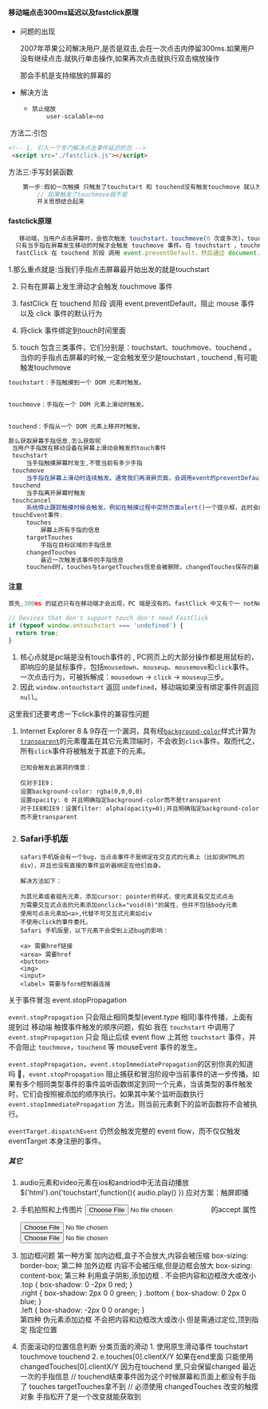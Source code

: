 #### 移动端点击300ms延迟以及fastclick原理

+ 问题的出现

  2007年苹果公司解决用户,是否是双击,会在一次点击内停留300ms.如果用户没有继续点击.就执行单击操作,如果再次点击就执行双击缩放操作

  那会手机是支持缩放的屏幕的

+ 解决方法

  + ```js
    禁止缩放
    	user-scalable=no
    ```

​	      方法二:引包

```html
<!-- 1. 引入一个专门解决点击事件延迟的包 -->
 <script src="./fastclick.js"></script>
```

方法三:手写封装函数

```js
	第一步:假如一次触摸 只触发了touchstart 和 touchend没有触发touchmove 就认为是单击操作
        // 如果触发了touchmove就不是
		开关思想结合起来
```

#### fastclick原理

```js
   移动端，当用户点击屏幕时，会依次触发 touchstart，touchmove(0 次或多次)，touchend，mousemove，mousedown，mouseup，click。 touchmove 。
  只有当手指在屏幕发生移动的时候才会触发 touchmove 事件。在 touchstart ，touchmove 或者 touchend 事件中的任意一个调用 event.preventDefault，mouse 事件 以及 click 事件将不会触发。
  fastClick 在 touchend 阶段 调用 event.preventDefault，然后通过 document.createEvent 创建一个 MouseEvents，然后 通过 event​Target​.dispatch​Event 触发对应目标元素上绑定的 click 事件。

```

   1.那么重点就是:当我们手指点击屏幕最开始出发的就是touchstart

2. 只有在屏幕上发生滑动才会触发 touchmove 事件

3.  fastClick 在 touchend 阶段 调用 event.preventDefault，阻止 mouse 事件 以及 click 事件的默认行为

4. 将click 事件绑定到touch时间里面

5.  touch 包含三类事件，它们分别是：touchstart、touchmove、touchend 。当你的手指点击屏幕的时候,一定会触发至少是touchstart , touchend ,有可能触发touchmove

   ```js
   touchstart：手指触摸到一个 DOM 元素时触发。
   
    
   touchmove：手指在一个 DOM 元素上滑动时触发。
   
    
   touchend：手指从一个 DOM 元素上移开时触发。
   
   那么获取屏幕手指信息,怎么获取呢
   	当用户手指放在移动设备在屏幕上滑动会触发的touch事件
   	touchstart
   		当手指触摸屏幕时发生,不管当前有多少手指
   	touchmove
   		当手指在屏幕上滑动时连续触发。通常我们再滑屏页面，会调用event的preventDefault()可以阻止默认情况的发生：阻止页面滚动
   	touchend
   		当手指离开屏幕时触发
   	touchcancel
   		系统停止跟踪触摸时候会触发。例如在触摸过程中突然页面alert()一个提示框，此时会触发该事件，这个事件比较少用
   	touchEvent事件:
   		touches
   			屏幕上所有手指的信息
   		targetTouches
   			手指在目标区域的手指信息
   		changedTouches
   			最近一次触发该事件的手指信息
   		touchend时，touches与targetTouches信息会被删除，changedTouches保存的最后一次的信息，最好用于计算手指信息
   
   ```

   

#### 注意

```js
首先,300ms 的延迟只有在移动端才会出现，PC 端是没有的。fastClick 中又有个一 notNeeded 的函数是用来判断有没有必要使用 fastClick。刚开始的时候，刚开始我阅读完代码表示对没有进行移动端和 PC 端的区分表示不满。不过后来一段不起眼的代码改变了我的看法。

// Devices that don't support touch don't need FastClick
if (typeof window.ontouchstart === 'undefined') {
  return true;
}
```

1. 核心点就是pc端是没有touch事件的  , PC网页上的大部分操作都是用鼠标的，即响应的是鼠标事件，包括`mousedown`、`mouseup`、`mousemove`和`click`事件。一次点击行为，可被拆解成：`mousedown` -> `click` -> `mouseup`三步。
2. 因此 `window.ontouchstart` 返回 `undefined`，移动端如果没有绑定事件则返回 `null`。

这里我们还要考虑一下click事件的兼容性问题

1. Internet Explorer 8 & 9存在一个漏洞，具有经[`background-color`](https://developer.mozilla.org/zh-CN/docs/Web/CSS/background-color)样式计算为[`transparent`](https://developer.mozilla.org/en-US/docs/Web/CSS/color_value#transparent_keyword)的元素覆盖在其它元素顶端时，不会收到`click`事件。取而代之，所有`click`事件将被触发于其底下的元素。

   ```
   已知会触发此漏洞的情景：
   
   仅对于IE9：
   设置background-color: rgba(0,0,0,0)
   设置opacity: 0 并且明确指定background-color而不是transparent
   对于IE8和IE9：设置filter: alpha(opacity=0);并且明确指定background-color而不是transparent
   ```

2. ### Safari手机版

   ```
   safari手机版会有一个bug，当点击事件不是绑定在交互式的元素上（比如说HTML的div），并且也没有直接的事件监听器绑定在他们自身。
   
   解决方法如下：
   
   为其元素或者祖先元素，添加cursor: pointer的样式，使元素具有交互式点击
   为需要交互式点击的元素添加onclick="void(0)"的属性，但并不包括body元素
   使用可点击元素如<a>,代替不可交互式元素如div
   不使用click的事件委托。
   Safari 手机版里，以下元素不会受到上述bug的影响：
   
   <a> 需要href链接
   <area> 需要href
   <button>
   <img>
   <input>
   <label> 需要与form控制器连接
   ```

关于事件冒泡 event.stopPropagation

`event.stopPropagation` 只会阻止相同类型(event.type 相同)事件传播，上面有提到过 移动端 触摸事件触发的顺序问题，假如 我在 `touchstart` 中调用了 `event.stopPropagation` 只会 阻止后续 event flow 上其他 `touchstart` 事件，并不会阻止 `touchmove`，`touchend` 等 mouseEvent 事件的发生。

`event.stopPropagation`，`event.stopImmediatePropagation`的区别你真的知道吗 🧐，`event.stopPropagation` 阻止捕获和冒泡阶段中当前事件的进一步传播。如果有多个相同类型事件的事件监听函数绑定到同一个元素，当该类型的事件触发时，它们会按照被添加的顺序执行。如果其中某个监听函数执行 `event.stopImmediatePropagation` 方法，则当前元素剩下的监听函数将不会被执行。

`eventTarget.dispatchEvent` 仍然会触发完整的 event flow，而不仅仅触发 eventTarget 本身注册的事件。





##### 其它

1. audio元素和video元素在ios和andriod中无法自动播放
   	$('html').on('touchstart',function(){
       audio.play()
   })
   	应对方案：触屏即播
2. 手机拍照和上传图片
   	<input type="file">的accept 属性
   	<!-- 选择照片 -->
   <input type=file accept="image/*">
   <!-- 选择视频 -->
   <input type=file accept="video/*">

3. 加边框问题
   	第一种方案
   		加内边框,盒子不会放大,内容会被压缩
   		box-sizing: border-box;
   	第二种
   		加外边框 内容不会被压缩,但是边框会放大
   		box-sizing: content-box;
   	第三种
   		利用盒子阴影,添加边框 . 不会把内容和边框改大或改小
   			.top {  box-shadow: 0 -2px 0 red;   }  
   .right {  box-shadow: 2px 0 0 green;   } 
   .bottom {  box-shadow: 0 2px 0 blue;  }  
   .left {  box-shadow: -2px 0 0 orange;  }  
   	第四种
   		伪元素添加边框  不会把内容和边框改大或改小
   		但是需通过定位,顶到指定 指定位置
4. 页面滚动的位置信息判断
   	 分类页面的滑动
               1. 使用原生滑动事件  touchstart touchmove touchend
                           2. e.touches[0].clientX/Y 如果在end里面 只能使用 changedTouches[0].clientX/Y   因为在touchend 里,只会保留changed 最近一次的手指信息
   	 // touchend结束事件因为这个时候屏幕和页面上都没有手指了 touches targetTouches拿不到
                           // 必须使用 changedTouches 改变的触摸对象 手指松开了是一个改变就能获取到